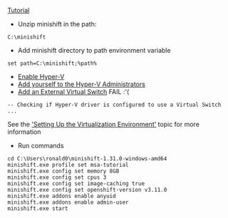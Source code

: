 [Tutorial](https://htmlpreview.github.io/?https://github.com/redhat-helloworld-msa/helloworld-msa/blob/master/readme.html)
- Unzip minishift in the path:
```
C:\minishift
```
- Add minishift directory to path environment variable
```
set path=C:\minishift;%path%
```
- [Enable Hyper-V](https://github.com/ronald0009/Leeme/blob/master/resources/do092.1.md)
- [Add yourself to the Hyper-V Administrators](https://github.com/ronald0009/Leeme/blob/master/resources/do092.2.md)
- [Add an External Virtual Switch](https://github.com/ronald0009/Leeme/blob/master/resources/do092.3.md) FAIL :'(
```
-- Checking if Hyper-V driver is configured to use a Virtual Switch ...
```
See the ['Setting Up the Virtualization Environment'](https://docs.okd.io/latest/minishift/getting-started/setting-up-virtualization-environment.html) topic for more information

- Run commands
```
cd C:\Users\ronald0\minishift-1.31.0-windows-amd64
minishift.exe profile set msa-tutorial
minishift.exe config set memory 8GB
minishift.exe config set cpus 3
minishift.exe config set image-caching true
minishift.exe config set openshift-version v3.11.0
minishift.exe addons enable anyuid
minishift.exe addons enable admin-user
minishift.exe start
```
